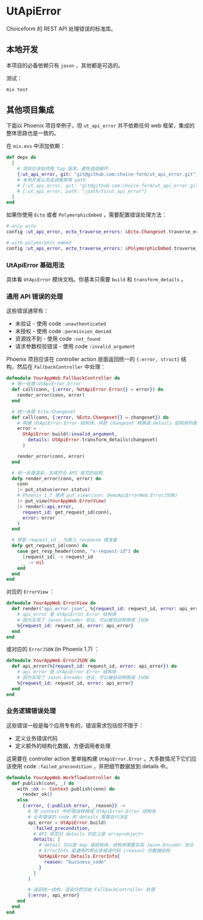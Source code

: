 # UtApiError

Choiceform 的 REST API 处理错误的标准库。

## 本地开发

本项目的必备依赖只有 `jason` ，其他都是可选的。

测试：

```bash
mix test
```

## 其他项目集成

下面以 Phoenix 项目举例子，但 `ut_api_error` 并不依赖任何 web 框架，集成的整体思路也是一致的。

在 `mix.exs` 中添加依赖：

```elixir
def deps do
  [
    # 项目应该始终用 tag 版本，避免造成破坏
    {:ut_api_error, git: "git@github.com:choice-form/ut_api_error.git", tag: "v0.1.0"}
    # 本地开发以及连调推荐用 path
    # {:ut_api_error, git: "git@github.com:choice-form/ut_api_error.git"}
    # {:ut_api_error, path: "/path/to/ut_api_error"}
  ]
end
```

如果你使用 `Ecto` 或者 `PolymorphicEmbed` ，需要配置错误处理方法：

```elixir
# only ecto
config :ut_api_error, ecto_traverse_errors: &Ecto.Changeset.traverse_errors/2

# with polymorphic_embed
config :ut_api_error, ecto_traverse_errors: &PolymorphicEmbed.traverse_errors/2
```

### UtApiError 基础用法

具体看 `UtApiError` 模块文档。你基本只需要 `build` 和 `transform_details` 。

### 通用 API 错误的处理

这些错误通常有：

* 未验证 - 使用 code `:unauthenticated`
* 未授权 - 使用 code `:permission_denied`
* 资源找不到 - 使用 code `:not_found`
* 请求参数校验错误 - 使用 code `:invalid_argument`

Phoenix 项目应该在 controller action 层面返回统一的 `{:error, struct}` 结构，然后在 `FallbackController` 中处理：

```elixir
defmodule YourAppWeb.FallbackController do
  # 统一处理 UtApiError.Error
  def call(conn, {:error, %UtApiError.Error{} = error}) do
    render_error(conn, error)
  end

  # 统一处理 Ecto.Changeset
  def call(conn, {:error, %Ecto.Changeset{} = changeset}) do
    # 构建 UtApiError.Error 结构体，并把 changeset 转换成 details 结构体列表
    error =
      UtApiError.build(:invalid_argument,
        details: UtApiError.transform_details(changeset)
      )

    render_error(conn, error)
  end

  # 统一处理渲染，生成符合 API 规范的结构
  defp render_error(conn, error) do
    conn
    |> put_status(error.status)
    # Phoenix 1.7 使用 put_view(json: DemoApiErrorWeb.ErrorJSON)
    |> put_view(YourAppWeb.ErrorView)
    |> render(:api_error,
      request_id: get_request_id(conn),
      error: error
    )
  end

  # 获取 request_id ，为放入 response 做准备
  defp get_request_id(conn) do
    case get_resp_header(conn, "x-request-id") do
      [request_id] -> request_id
      _ -> nil
    end
  end
end
```

对应的 `ErrorView` ：

```elixir
defmodule YourAppWeb.ErrorView do
  def render("api_error.json", %{request_id: request_id, error: api_error}) do
    # api_error 是 UtApiError.Error 结构体
    # 因为实现了 Jason.Encoder 协议，可以被自动转换成 JSON
    %{request_id: request_id, error: api_error}
  end
end
```

或对应的 `ErrorJSON` (in Phoenix 1.7) ：

```elixir
defmodule YourAppWeb.ErrorJSON do
  def api_error(%{request_id: request_id, error: api_error}) do
    # api_error 是 UtApiError.Error 结构体
    # 因为实现了 Jason.Encoder 协议，可以被自动转换成 JSON
    %{request_id: request_id, error: api_error}
  end
end
```

### 业务逻辑错误处理

这些错误一般是每个应用专有的，错误需求包括但不限于：

- 定义业务错误代码
- 定义额外的结构化数据，方便调用者处理

这需要在 controller action 里单独构建 `UtApiError.Error` 。大多数情况下它们应该使用 code `:failed_precondition` ，并把细节数据放到 details 中。


```elixir
defmodule YourAppWeb.WorkflowController do
  def publish(conn, _) do
    with :ok <- Context.publish(conn) do
      render_ok()
    else
      {:error, {:publish_error, _reason}} ->
        # 把 context 中的错误转换成 UtApiError.Error 结构体
        # 业务错误的 code 和 details 需要自行决定
        api_error = UtApiError.build(
          :failed_precondition,
          # API 规范对 details 的定义是 array<object>
          details: [
            # detail 可以是 map 或结构体，结构体需要实现 Jason.Encoder 协议
            # ErrorInfo 是通用的带业务错误代码 (reason) 的数据结构
            %UtApiError.Details.ErrorInfo{
              reason: "business_code"
            }
          ]
        )

        # 返回统一结构，渲染仍然交给 FallbackController 处理
        {:error, api_error}
    end
  end
end
```
